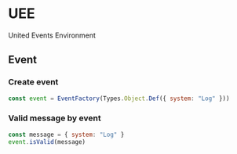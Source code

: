 # UEE
United Events Environment


## Event

### Create event
```js
const event = EventFactory(Types.Object.Def({ system: "Log" }))
```

### Valid message by event
```js
const message = { system: "Log" }
event.isValid(message)
```